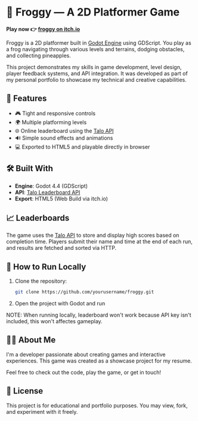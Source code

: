 # 🐸 Froggy — A 2D Platformer Game

**Play now 👉 [froggy on itch.io](https://guyhev.itch.io/froggy)**

Froggy is a 2D platformer built in [Godot Engine](https://godotengine.org/) using GDScript. You play as a frog navigating through various levels and terrains, dodging obstacles, and collecting pineapples.

This project demonstrates my skills in game development, level design, player feedback systems, and API integration. It was developed as part of my personal portfolio to showcase my technical and creative capabilities.

## 🚀 Features

- 🎮 Tight and responsive controls  
- 🌍 Multiple platforming levels  
- 🌐 Online leaderboard using the [Talo API](https://docs.trytalo.com/docs/http/player-api)  
- 🔊 Simple sound effects and animations  
- 💻 Exported to HTML5 and playable directly in browser  

## 🛠️ Built With

- **Engine**: Godot 4.4 (GDScript)  
- **API**: [Talo Leaderboard API](https://docs.trytalo.com/docs/http/player-api)  
- **Export**: HTML5 (Web Build via itch.io)  

## 📈 Leaderboards

The game uses the [Talo API](https://docs.trytalo.com/docs/http/player-api) to store and display high scores based on completion time. Players submit their name and time at the end of each run, and results are fetched and sorted via HTTP.

## 📂 How to Run Locally

1. Clone the repository:
   ```bash
   git clone https://github.com/yourusername/froggy.git
2. Open the project with Godot and run

NOTE: When running locally, leaderboard won't work because API key isn't included, this won't affectes gameplay. 

## 🧑‍💻 About Me

I'm a developer passionate about creating games and interactive experiences. This game was created as a showcase project for my resume.

Feel free to check out the code, play the game, or get in touch!

## 📝 License

This project is for educational and portfolio purposes. You may view, fork, and experiment with it freely.
